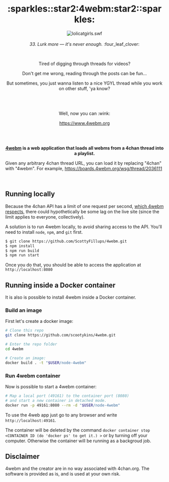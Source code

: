 <h1 align="center">:sparkles::star2:4webm:star2::sparkles:</h1>

<p align="center">
  <img style="margin: 0 auto;" alt="lolicatgirls.swf" src="http://i0.kym-cdn.com/entries/icons/medium/000/003/924/fdba34b81ab2b8396591f12a48a657cb.gif" /><br /><br />
  <em>33. Lurk more — it's never enough.</em> :four_leaf_clover:
</p><br />

<p align="center">Tired of digging through threads for videos?</p>

<p align="center">Don't get me wrong, reading through the posts can be fun...</p>

<p align="center">But sometimes, you just wanna listen to a nice YGYL thread while you work on other stuff, 'ya know?</p><br /><br />

<p align="center">Well, now you can :wink:</p>
<p align="center"><a href="https://www.4webm.org">https://www.4webm.org</a></p><br /><br />

<p align="center"><b><a href="4webm.org">4webm</a> is a web application that loads all webms from a 4chan thread into a playlist.</b></p>

Given any arbitrary 4chan thread URL, you can load it by replacing "4chan" with "4webm". For example, https://boards.4webm.org/wsg/thread/2036111

<br />

## Running locally

Because the 4chan API has a limit of one request per second, [which 4webm respects](https://github.com/ScottyFillups/4webm/blob/master/routes/enqueue.js), there could hypothetically be some lag on the live site (since the limit applies to everyone, collectively).

A solution is to run 4webm locally, to avoid sharing access to the API. You'll need to install `node`, `npm`, and `git` first.

```bash
$ git clone https://github.com/ScottyFillups/4webm.git
$ npm install
$ npm run build
$ npm run start
```

Once you do that, you should be able to access the application at `http://localhost:8080`

## Running inside a Docker container

It is also is possible to install 4webm inside a Docker container.

### Build an image

First let's create a docker image:

```bash
# Clone this repo
git clone https://github.com/scootykins/4webm.git 

# Enter the repo folder
cd 4webm

# Create an image:
docker build . -t "$USER/node-4webm"
```
### Run 4webm container

Now is possible to start a 4webm container:

```bash
# Map a local port (49161) to the container port (8080)
# and start a new container in detached mode.
docker run -p 49161:8080 --rm -d "$USER/node-4webm"
```

To use the 4web app just go to any browser and write `http://localhost:49161`.

The container will be deleted by the command `docker container stop <CONTAINER ID (do 'docker ps' to get it.) >` or by turning off your computer. Otherwise the container will be running as a backgroud job.

## Disclaimer

4webm and the creator are in no way associated with 4chan.org. The software is provided as is, and is used at your own risk.
